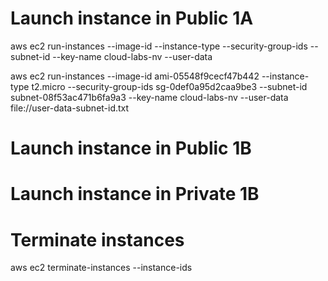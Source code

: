 # Launch instance in Public 1A
aws ec2 run-instances --image-id <value> --instance-type <value> --security-group-ids <value> --subnet-id <value> --key-name cloud-labs-nv --user-data <value>

aws ec2 run-instances --image-id ami-05548f9cecf47b442 --instance-type t2.micro --security-group-ids sg-0def0a95d2caa9be3 --subnet-id subnet-08f53ac471b6fa9a3 --key-name cloud-labs-nv --user-data file://user-data-subnet-id.txt

# Launch instance in Public 1B


# Launch instance in Private 1B


# Terminate instances

aws ec2 terminate-instances --instance-ids <value> <value>